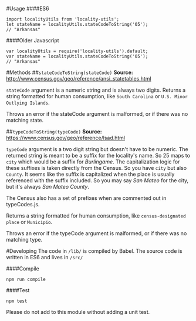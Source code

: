 #Usage
####ES6
```
import localityUtils from 'locality-utils';
let stateName = localityUtils.stateCodeToString('05');
// "Arkansas"
```

####Older Javascript
```
var localityUtils = require('locality-utils').default;
var stateName = localityUtils.stateCodeToString('05');
// "Arkansas"
```

#Methods
##`stateCodeToString(stateCode)`
**Source:** http://www.census.gov/geo/reference/ansi_statetables.html

`stateCode` argument is a numeric string and is always two digits. Returns a string formatted for human consumption, like `South Carolina` or `U.S. Minor Outlying Islands`.

Throws an error if the stateCode argument is malformed, or if there was no matching state.

##`typeCodeToString(typeCode)`
**Source:** https://www.census.gov/geo/reference/lsad.html

`typeCode` argument is a two digit string but doesn't have to be numeric. The returned string is meant to be a suffix for the locality's name. So 25 maps to `city` which would be a suffix for _Burlingame_. The capitalization logic for these suffixes is taken directly from the Census. So you have `city` but also `County`. It seems like the suffix is capitalized when the place is usually referenced with the suffix included. So you may say _San Mateo_ for the city, but it's always _San Mateo County_.

The Census also has a set of prefixes when are commented out in typeCodes.js.

Returns a string formatted for human consumption, like `census-designated place` or `Municipio`.

Throws an error if the typeCode argument is malformed, or if there was no matching type.

#Developing
The code in `/lib/` is compiled by Babel. The source code is written in ES6 and lives in `/src/`

####Compile
```
npm run compile
```

####Test
```
npm test
```

Please do not add to this module without adding a unit test.
